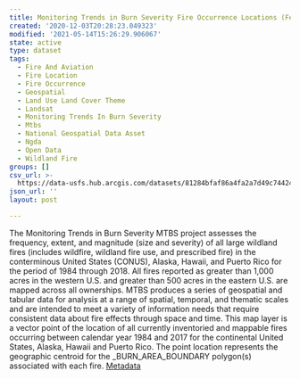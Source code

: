 ```yaml
---
title: Monitoring Trends in Burn Severity Fire Occurrence Locations (Feature Layer)
created: '2020-12-03T20:28:23.049323'
modified: '2021-05-14T15:26:29.906067'
state: active
type: dataset
tags:
  - Fire And Aviation
  - Fire Location
  - Fire Occurrence
  - Geospatial
  - Land Use Land Cover Theme
  - Landsat
  - Monitoring Trends In Burn Severity
  - Mtbs
  - National Geospatial Data Asset
  - Ngda
  - Open Data
  - Wildland Fire
groups: []
csv_url: >-
  https://data-usfs.hub.arcgis.com/datasets/81284bfaf86a4fa2a7d49c74424ffe1e_62.csv?outSR=%7B%22latestWkid%22%3A4269%2C%22wkid%22%3A4269%7D
json_url: ''
layout: post

---
```

The Monitoring Trends in Burn Severity MTBS project assesses the frequency, extent, and magnitude (size and severity) of all large wildland fires (includes wildfire, wildland fire use, and prescribed fire) in the conterminous United States (CONUS), Alaska, Hawaii, and Puerto Rico for the period of 1984 through 2018. All fires reported as greater than 1,000 acres in the western U.S. and greater than 500 acres in the eastern U.S. are mapped across all ownerships. MTBS produces a series of geospatial and tabular data for analysis at a range of spatial, temporal, and thematic scales and are intended to meet a variety of information needs that require consistent data about fire effects through space and time. This map layer is a vector point of the location of all currently inventoried and mappable fires occurring between calendar year 1984 and 2017 for the continental United States, Alaska, Hawaii and Puerto Rico. The point location represents the geographic centroid for the _BURN_AREA_BOUNDARY polygon(s) associated with each fire. <a href='https://data.fs.usda.gov/geodata/edw/edw_resources/meta/S_USA.MTBS_FIRE_OCCURRENCE_PT.xml' rel='nofollow ugc' target='_blank'>Metadata</a>
